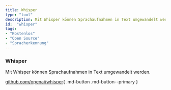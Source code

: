 ```yaml
---
title: Whisper
type: "tool"
description: Mit Whisper können Sprachaufnahmen in Text umgewandelt werden.
id:  "whisper"
tags:
- "Kostenlos"
- "Open Source"
- "Spracherkennung"
---
```


### Whisper

Mit Whisper können Sprachaufnahmen in Text umgewandelt werden. 

[github.com/openai/whisper](https://github.com/openai/whisper){ .md-button .md-button--primary } 
